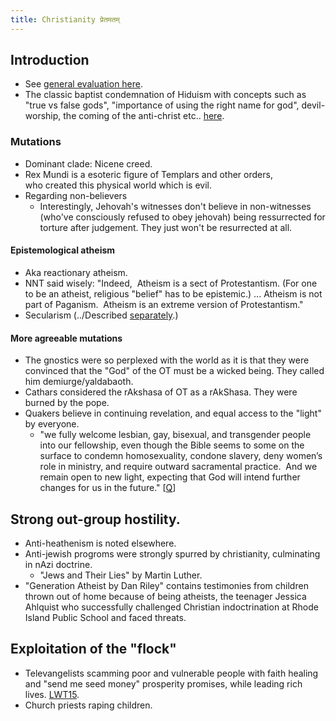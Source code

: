 ```yaml
---
title: Christianity प्रेतमतम्
---
```

  

## Introduction

- See [general evaluation here](../abe-disease/).
- The classic baptist condemnation of Hiduism with concepts such as "true vs false gods", "importance of using the right name for god", devil-worship, the coming of the anti-christ etc.. [here](https://www.youtube.com/watch?v=r8nWky51XCc).

### Mutations

- Dominant clade: Nicene creed.
- Rex Mundi is a esoteric figure of Templars and other orders, who created this physical world which is evil.
- Regarding non-believers
    - Interestingly, Jehovah's witnesses don't believe in non-witnesses (who've consciously refused to obey jehovah) being ressurrected for torture after judgement. They just won't be resurrected at all.

#### Epistemological atheism

- Aka reactionary atheism.
- NNT said wisely: "Indeed,  Atheism is a sect of Protestantism. (For one to be an atheist, religious "belief" has to be epistemic.) ... Atheism is not part of Paganism.  Atheism is an extreme version of Protestantism."
- Secularism (../Described [separately](../0-theism/secularism/).)

#### More agreeable mutations

- The gnostics were so perplexed with the world as it is that they were convinced that the "God" of the OT must be a wicked being. They called him demiurge/yaldabaoth.
- Cathars considered the rAkshasa of OT as a rAkShasa. They were burned by the pope.
- Quakers believe in continuing revelation, and equal access to the "light" by everyone.
    - "we fully welcome lesbian, gay, bisexual, and transgender people into our fellowship, even though the Bible seems to some on the surface to condemn homosexuality, condone slavery, deny women’s role in ministry, and require outward sacramental practice.  And we remain open to new light, expecting that God will intend further changes for us in the future." \[[Q](http://www.nyym.org/?q=WhatQuakersBelieve)\]

## Strong out-group hostility.

- Anti-heathenism is noted elsewhere.
- Anti-jewish progroms were strongly spurred by christianity, culminating in nAzi doctrine.
    - "Jews and Their Lies" by Martin Luther.
- "Generation Atheist by Dan Riley" contains testimonies from children thrown out of home because of being atheists, the teenager Jessica Ahlquist who successfully challenged Christian indoctrination at Rhode Island Public School and faced threats.

## Exploitation of the "flock"

- Televangelists scamming poor and vulnerable people with faith healing and "send me seed money" prosperity promises, while leading rich lives. [LWT15](https://www.youtube.com/watch?v=7y1xJAVZxXg).
- Church priests raping children.


